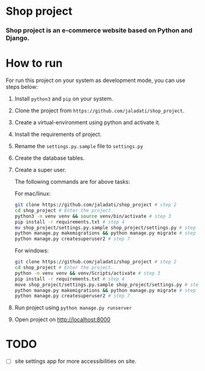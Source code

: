 # Shop project
### Shop project is an e-commerce website based on Python and Django.

# How to run
For run this project on your system as development mode, you can use steps below:
  1. Install `python3` and `pip` on your system.
  2. Clone the project from `https://github.com/jaladati/shop_project`.
  3. Create a virtual-environment using python and activate it.
  4. Install the requirements of project.
  5. Rename the `settings.py.sample` file to `settings.py` 
  6. Create the database tables.
  7. Create a super user.
     
     The following commands are for above tasks:

     For mac/linux:
     ```bash
     git clone https://github.com/jaladati/shop_project # step 2
     cd shop_project # Enter the project.
     python3 -m venv venv && source venv/bin/activate # step 3
     pip install -r requirements.txt # step 4
     mv shop_project/settings.py.sample shop_project/settings.py # step 5
     python manage.py makemigrations && python manage.py migrate # step 6
     python manage.py createsuperuser2 # step 7
     ```
     For windows:
     ```bash
     git clone https://github.com/jaladati/shop_project # step 2
     cd shop_project # Enter the project.
     python -m venv venv && venv/Scripts/activate # step 3
     pip install -r requirements.txt # step 4
     move shop_project/settings.py.sample shop_project/settings.py # step 5
     python manage.py makemigrations && python manage.py migrate # step 6
     python manage.py createsuperuser2 # step 7
     ```
  8. Run project using `python manage.py runserver`
  9. Open project on <u>http://localhost:8000</u>

# TODO
  - [ ] site settings app for more accessibilities on site.
